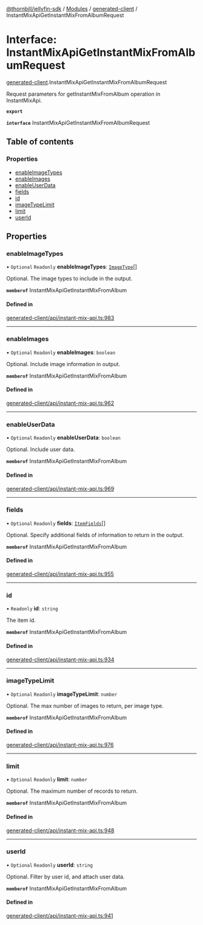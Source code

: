 [@thornbill/jellyfin-sdk](../README.md) / [Modules](../modules.md) / [generated-client](../modules/generated_client.md) / InstantMixApiGetInstantMixFromAlbumRequest

# Interface: InstantMixApiGetInstantMixFromAlbumRequest

[generated-client](../modules/generated_client.md).InstantMixApiGetInstantMixFromAlbumRequest

Request parameters for getInstantMixFromAlbum operation in InstantMixApi.

**`export`**

**`interface`** InstantMixApiGetInstantMixFromAlbumRequest

## Table of contents

### Properties

- [enableImageTypes](generated_client.InstantMixApiGetInstantMixFromAlbumRequest.md#enableimagetypes)
- [enableImages](generated_client.InstantMixApiGetInstantMixFromAlbumRequest.md#enableimages)
- [enableUserData](generated_client.InstantMixApiGetInstantMixFromAlbumRequest.md#enableuserdata)
- [fields](generated_client.InstantMixApiGetInstantMixFromAlbumRequest.md#fields)
- [id](generated_client.InstantMixApiGetInstantMixFromAlbumRequest.md#id)
- [imageTypeLimit](generated_client.InstantMixApiGetInstantMixFromAlbumRequest.md#imagetypelimit)
- [limit](generated_client.InstantMixApiGetInstantMixFromAlbumRequest.md#limit)
- [userId](generated_client.InstantMixApiGetInstantMixFromAlbumRequest.md#userid)

## Properties

### enableImageTypes

• `Optional` `Readonly` **enableImageTypes**: [`ImageType`](../enums/generated_client.ImageType.md)[]

Optional. The image types to include in the output.

**`memberof`** InstantMixApiGetInstantMixFromAlbum

#### Defined in

[generated-client/api/instant-mix-api.ts:983](https://github.com/thornbill/jellyfin-sdk-typescript/blob/3ae780a/src/generated-client/api/instant-mix-api.ts#L983)

___

### enableImages

• `Optional` `Readonly` **enableImages**: `boolean`

Optional. Include image information in output.

**`memberof`** InstantMixApiGetInstantMixFromAlbum

#### Defined in

[generated-client/api/instant-mix-api.ts:962](https://github.com/thornbill/jellyfin-sdk-typescript/blob/3ae780a/src/generated-client/api/instant-mix-api.ts#L962)

___

### enableUserData

• `Optional` `Readonly` **enableUserData**: `boolean`

Optional. Include user data.

**`memberof`** InstantMixApiGetInstantMixFromAlbum

#### Defined in

[generated-client/api/instant-mix-api.ts:969](https://github.com/thornbill/jellyfin-sdk-typescript/blob/3ae780a/src/generated-client/api/instant-mix-api.ts#L969)

___

### fields

• `Optional` `Readonly` **fields**: [`ItemFields`](../enums/generated_client.ItemFields.md)[]

Optional. Specify additional fields of information to return in the output.

**`memberof`** InstantMixApiGetInstantMixFromAlbum

#### Defined in

[generated-client/api/instant-mix-api.ts:955](https://github.com/thornbill/jellyfin-sdk-typescript/blob/3ae780a/src/generated-client/api/instant-mix-api.ts#L955)

___

### id

• `Readonly` **id**: `string`

The item id.

**`memberof`** InstantMixApiGetInstantMixFromAlbum

#### Defined in

[generated-client/api/instant-mix-api.ts:934](https://github.com/thornbill/jellyfin-sdk-typescript/blob/3ae780a/src/generated-client/api/instant-mix-api.ts#L934)

___

### imageTypeLimit

• `Optional` `Readonly` **imageTypeLimit**: `number`

Optional. The max number of images to return, per image type.

**`memberof`** InstantMixApiGetInstantMixFromAlbum

#### Defined in

[generated-client/api/instant-mix-api.ts:976](https://github.com/thornbill/jellyfin-sdk-typescript/blob/3ae780a/src/generated-client/api/instant-mix-api.ts#L976)

___

### limit

• `Optional` `Readonly` **limit**: `number`

Optional. The maximum number of records to return.

**`memberof`** InstantMixApiGetInstantMixFromAlbum

#### Defined in

[generated-client/api/instant-mix-api.ts:948](https://github.com/thornbill/jellyfin-sdk-typescript/blob/3ae780a/src/generated-client/api/instant-mix-api.ts#L948)

___

### userId

• `Optional` `Readonly` **userId**: `string`

Optional. Filter by user id, and attach user data.

**`memberof`** InstantMixApiGetInstantMixFromAlbum

#### Defined in

[generated-client/api/instant-mix-api.ts:941](https://github.com/thornbill/jellyfin-sdk-typescript/blob/3ae780a/src/generated-client/api/instant-mix-api.ts#L941)
